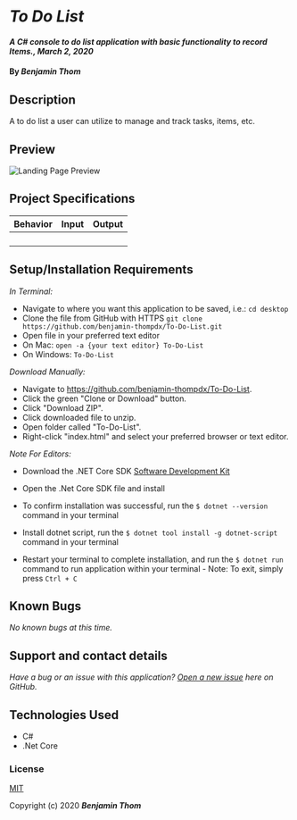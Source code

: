 # _To Do List_

#### _A C# console to do list application with basic functionality to record Items., March 2, 2020_

#### By _**Benjamin Thom**_

## Description

A to do list a user can utilize to manage and track tasks, items, etc.

## Preview
![Landing Page Preview](img/image-file.png)

## Project Specifications

| Behavior | Input | Output |
|---|:---:|:---:|
||||
||||
||||
||||

## Setup/Installation Requirements

_In Terminal:_

* Navigate to where you want this application to be saved, i.e.:
```cd desktop```
* Clone the file from GitHub with HTTPS
```git clone https://github.com/benjamin-thompdx/To-Do-List.git```
* Open file in your preferred text editor
* On Mac: ```open -a {your text editor} To-Do-List```
* On Windows: ```To-Do-List```

_Download Manually:_

* Navigate to https://github.com/benjamin-thompdx/To-Do-List.
* Click the green "Clone or Download" button.
* Click "Download ZIP".
* Click downloaded file to unzip.
* Open folder called "To-Do-List".
* Right-click "index.html" and select your preferred browser or text editor.

_Note For Editors:_ 
* Download the .NET Core SDK [Software Development Kit](https://dotnet.microsoft.com/download)
* Open the .Net Core SDK file and install
* To confirm installation was successful, run the ```$ dotnet --version``` command in your terminal

* Install dotnet script, run the ```$ dotnet tool install -g dotnet-script``` command in your terminal
* Restart your terminal to complete installation, and run the ```$ dotnet run``` command to run application within your terminal - Note: To exit, simply press ```Ctrl + C```

## Known Bugs

_No known bugs at this time._

## Support and contact details

_Have a bug or an issue with this application? [Open a new issue](https://github.com/benjamin-thompdx/To-Do-List/issues) here on GitHub._

## Technologies Used

* C#
* .Net Core

### License

[MIT](https://choosealicense.com/licenses/mit/)

Copyright (c) 2020 **_Benjamin Thom_**